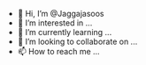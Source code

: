 - 👋 Hi, I’m @Jaggajasoos
- 👀 I’m interested in ...
- 🌱 I’m currently learning ...
- 💞️ I’m looking to collaborate on ...
- 📫 How to reach me ...

<!---
Jaggajasoos/Jaggajasoos is a ✨ special ✨ repository because its `README.md` (this file) appears on your GitHub profile.
You can click the Preview link to take a look at your changes.
--->
